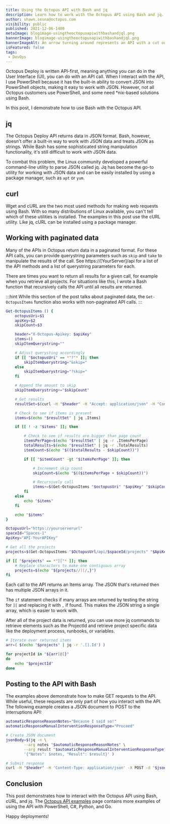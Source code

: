 ```yaml
---
title: Using the Octopus API with Bash and jq
description: Learn how to work with the Octopus API using Bash and jq.
author: shawn.sesna@octopus.com
visibility: public 
published: 2021-12-06-1400
metaImage: blogimage-usingtheoctopusapiwithbashandjql.png
bannerImage: blogimage-usingtheoctopusapiwithbashandjql.png
bannerImageAlt: An arrow turning around represents an API with a cut out section of the arrow showing curl and jq inside the API 
isFeatured: false
tags:
 - DevOps
---
```


Octopus Deploy is written API-first, meaning anything you can do in the User Interface (UI), you can do with an API call.  When I interact with the API, I use PowerShell because it has the built-in ability to convert JSON into PowerShell objects, making it easy to work with JSON. However, not all Octopus customers use PowerShell, and some need *nix-based solutions using Bash.  

In this post, I demonstrate how to use Bash with the Octopus API.

## jq
The Octopus Deploy API returns data in JSON format.  Bash, however, doesn't offer a built-in way to work with JSON data and treats JSON as strings.  While Bash has some sophisticated string manipulation functionality, it's still difficult to work with JSON data.  

To combat this problem, the Linux community developed a powerful command-line utility to parse JSON called jq.  Jq has become the go-to utility for working with JSON data and can be easily installed by using a package manager, such as `apt` or `yum`.

## curl
Wget and cURL are the two most used methods for making web requests using Bash.  With so many distributions of Linux available, you can't tell which of these utilities is installed.  The examples in this post use the cURL utility.  Like jq, cURL can be installed using a package manager.

## Working with paginated data
Many of the APIs in Octopus return data in a paginated format.  For these API calls, you can provide querystring parameters such as `skip` and `take` to manipulate the results of the call. See https://[YourServer]/api for a list of the API methods and a list of querystring parameters for each.

There are times you want to return all results for a given call, for example when you retrieve all projects.  For situations like this, I wrote a Bash function that recursively calls the API until all results are returned.

:::hint
While this section of the post talks about paginated data, the `Get-OctopusItems` function also works with non-paginated API calls.
:::

```bash
Get-OctopusItems () {
    octopusUri=$1
    apiKey=$2
    skipCount=$3

    header="X-Octopus-Apikey: $apiKey"
    items=()
    skipItemQuerystring=""

    # Adjust querysting accordingly
    if [[ "$octopusUri" == *"?"* ]]; then
        skipItemQuerystring="&skip="
    else
        skipItemQuerystring="?skip="
    fi

    # Append the amount to skip
    skipItemQuerystring+="$skipCount"

    # Get results
    resultSet=$(curl -H "$header" -H "Accept: application/json" -H "Content-Type: application/json" "$octopusUri$skipItemQuerystring")

    # Check to see if items is present
    items=$(echo "$resultSet" | jq .Items)

    if [[ ! -z "$items" ]]; then

        # Check to see if results are bigger than page count
        itemsPerPage=$(echo "$resultSet" | jq -r .ItemsPerPage)
        totalResults=$(echo "$resultSet" | jq -r .TotalResults)
        itemCount=$(echo "$(($totalResults - $skipCount))")

        if [[ "$itemCount" -gt "$itemsPerPage" ]]; then

            # Increment skip count
            skipCount=$(echo "$(($itemsPerPage + $skipCount))")

            # Recursively call
            items+=$(Get-OctopusItems "$octopusUri" "$apiKey" "$skipCount")
        fi
    else
        echo "$items"
    fi

    echo "$items"
}

OctopusUrl="https://yourserverurl"
spaceId="Spaces-1"
ApiKey="API-YourAPIKey"

# Get all the projects
projects=$(Get-OctopusItems "$OctopusUrl/api/$spaceId/projects" "$ApiKey" 0)

if [[ "$projects" == *"]["* ]]; then
    # Replace characters to make one contiguous array
    projects=$(echo "${projects//][/,}")
fi
```

Each call to the API returns an Items array.  The JSON that's returned then has multiple JSON arrays in it.  

The `if` statement checks if many arrays are returned by testing the string for `][` and replacing it with `,` if found.  This makes the JSON string a single array, which is easier to work with.  

After all of the project data is returned, you can use more jq commands to retrieve elements such as the ProjectId and retrieve project specific data like the deployment process, runbooks, or variables.

```bash
# Iterate over returned items
arr=( $(echo "$projects" | jq -r '.[].Id') )

for projectId in "${arr[@]}"
do
    echo "$projectId"
done
```

## Posting to the API with Bash
The examples above demonstrate how to make GET requests to the API.  While useful, these requests are only part of how you interact with the API. The following example creates a JSON document to POST to the interruptions API:

```bash
automaticResponseReasonNotes="Because I said so!"
automaticResponseManualInterventionResponseType="Proceed"

# Create JSON document
jsonBody=$(jq -n \
        --arg notes "$automaticResponseReasonNotes" \
        --arg result "$automaticResponseManualInterventionResponseType" \
        '{"Notes": $notes, "Result": $result}' )

# Submit response
curl -H "$header" -H 'Content-Type: application/json' -X POST -d "$jsonBody" "$automaticResponseOctopusUrl/api/$spaceId/interruptions/$manualInterventionId/submit" 
```

## Conclusion
This post demonstrates how to interact with the Octopus API using Bash, cURL, and jq.  The [Octopus API examples](https://octopus.com/docs/octopus-rest-api/examples) page contains more examples of using the API with PowerShell, C#, Python, and Go.

Happy deployments!
